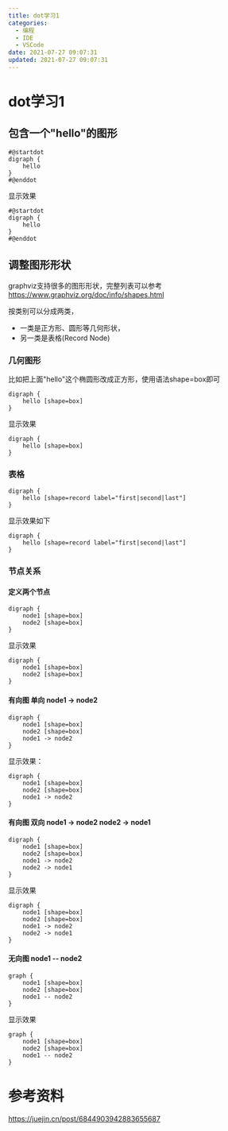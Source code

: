 ```yaml
---
title: dot学习1
categories: 
  - 编程
  - IDE
  - VSCode
date: 2021-07-27 09:07:31
updated: 2021-07-27 09:07:31
---
```

# dot学习1
## 包含一个"hello"的图形
```
#@startdot
digraph {
    hello
}
#@enddot
```
显示效果
```graphviz
#@startdot
digraph {
    hello
}
#@enddot
```
## 调整图形形状

graphviz支持很多的图形形状，完整列表可以参考
https://www.graphviz.org/doc/info/shapes.html

按类别可以分成两类，
- 一类是正方形、圆形等几何形状，
- 另一类是表格(Record Node)

### 几何图形
比如把上面"hello"这个椭圆形改成正方形，使用语法shape=box即可
```
digraph {
    hello [shape=box]
}
```
显示效果

```graphviz
digraph {
    hello [shape=box]
}
```

### 表格
```
digraph {
    hello [shape=record label="first|second|last"]
}
```
显示效果如下

```graphviz
digraph {
    hello [shape=record label="first|second|last"]
}
```

### 节点关系
#### 定义两个节点
```
digraph {
    node1 [shape=box]
    node2 [shape=box]
}
```
显示效果
```graphviz
digraph {
    node1 [shape=box]
    node2 [shape=box]
}
```

#### 有向图 单向 node1 -> node2
```
digraph {
    node1 [shape=box]
    node2 [shape=box]
    node1 -> node2
}
```
显示效果：

```graphviz
digraph {
    node1 [shape=box]
    node2 [shape=box]
    node1 -> node2
}
```
#### 有向图 双向 node1 -> node2 node2 -> node1
```
digraph {
    node1 [shape=box]
    node2 [shape=box]
    node1 -> node2
    node2 -> node1
}
```
显示效果

```graphviz
digraph {
    node1 [shape=box]
    node2 [shape=box]
    node1 -> node2
    node2 -> node1
}
```
#### 无向图 node1 -- node2
```
graph {
    node1 [shape=box]
    node2 [shape=box]
    node1 -- node2
}
```
显示效果

```graphviz
graph {
    node1 [shape=box]
    node2 [shape=box]
    node1 -- node2
}
```

# 参考资料
https://juejin.cn/post/6844903942883655687
